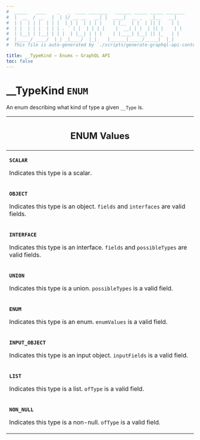 ```yaml
---
#  _____   ____    _   _  ____ _______   ______ _____ _____ _______
#  |  __  / __   |  | |/ __ __   __| |  ____|  __ _   _|__   __|
#  | |  | | |  | | |  | | |  | | | |    | |__  | |  | || |    | |
#  | |  | | |  | | | . ` | |  | | | |    |  __| | |  | || |    | |
#  | |__| | |__| | | |  | |__| | | |    | |____| |__| || |_   | |
#  |_____/ ____/  |_| _|____/  |_|    |______|_____/_____|  |_|
#  This file is auto-generated by `./scripts/generate-graphql-api-content.sh`.

title: __TypeKind – Enums – GraphQL API
toc: false
---
```

<!-- vale off -->
<h1 class="has-pills" data-algolia-exclude>
  __TypeKind
  <span class="pill pill--enum pill--normal-case pill--large"><code>ENUM</code></span>
</h1>
<!-- vale on -->


An enum describing what kind of type a given `__Type` is.









<table class="responsive-table responsive-table--single-column-rows">
  <thead>
    <th>
      <h2 data-algolia-exclude>ENUM Values</h2>
    </th>
  </thead>
  <tbody>
    <tr><td><p><strong><code>SCALAR</code></strong></p><p>Indicates this type is a scalar.</p></td></tr><tr><td><p><strong><code>OBJECT</code></strong></p><p>Indicates this type is an object. <code>fields</code> and <code>interfaces</code> are valid fields.</p></td></tr><tr><td><p><strong><code>INTERFACE</code></strong></p><p>Indicates this type is an interface. <code>fields</code> and <code>possibleTypes</code> are valid fields.</p></td></tr><tr><td><p><strong><code>UNION</code></strong></p><p>Indicates this type is a union. <code>possibleTypes</code> is a valid field.</p></td></tr><tr><td><p><strong><code>ENUM</code></strong></p><p>Indicates this type is an enum. <code>enumValues</code> is a valid field.</p></td></tr><tr><td><p><strong><code>INPUT_OBJECT</code></strong></p><p>Indicates this type is an input object. <code>inputFields</code> is a valid field.</p></td></tr><tr><td><p><strong><code>LIST</code></strong></p><p>Indicates this type is a list. <code>ofType</code> is a valid field.</p></td></tr><tr><td><p><strong><code>NON_NULL</code></strong></p><p>Indicates this type is a non-null. <code>ofType</code> is a valid field.</p></td></tr>
  </tbody>
</table>
